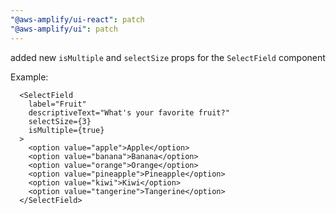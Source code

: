 ```yaml
---
"@aws-amplify/ui-react": patch
"@aws-amplify/ui": patch
---
```


added new `isMultiple` and `selectSize` props for the `SelectField` component

Example:

```
  <SelectField
    label="Fruit"
    descriptiveText="What's your favorite fruit?"
    selectSize={3}
    isMultiple={true}
  >
    <option value="apple">Apple</option>
    <option value="banana">Banana</option>
    <option value="orange">Orange</option>
    <option value="pineapple">Pineapple</option>
    <option value="kiwi">Kiwi</option>
    <option value="tangerine">Tangerine</option>
  </SelectField>
```
